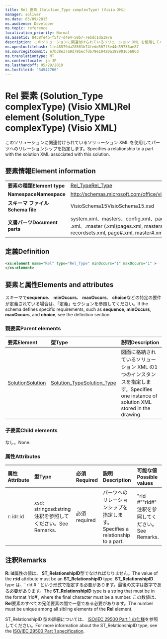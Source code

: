 ```yaml
---
title: Rel 要素 (Solution_Type complexType) (Visio XML)
manager: soliver
ms.date: 03/09/2015
ms.audience: Developer
ms.topic: reference
localization_priority: Normal
ms.assetid: 8438fe4b-f5f7-d4e4-58b7-7ebdc1da197a
description: このソリューションに関連付けられているソリューション XML を使用してパーツへのリレーションシップを指定します。
ms.openlocfilehash: 1fe48579da28501b74fedd507f3e44d59736ae87
ms.sourcegitcommit: e7b38e37a9d79becfd679e10420a19890165606d
ms.translationtype: MT
ms.contentlocale: ja-JP
ms.lasthandoff: 05/29/2019
ms.locfileid: "34542766"
---
```

# <a name="rel-element-solutiontype-complextype-visio-xml"></a><span data-ttu-id="7c3fb-103">Rel 要素 (Solution_Type complexType) (Visio XML)</span><span class="sxs-lookup"><span data-stu-id="7c3fb-103">Rel element (Solution_Type complexType) (Visio XML)</span></span>

<span data-ttu-id="7c3fb-104">このソリューションに関連付けられているソリューション XML を使用してパーツへのリレーションシップを指定します。</span><span class="sxs-lookup"><span data-stu-id="7c3fb-104">Specifies a relationship to a part with the solution XML associated with this solution.</span></span>
  
## <a name="element-information"></a><span data-ttu-id="7c3fb-105">要素情報</span><span class="sxs-lookup"><span data-stu-id="7c3fb-105">Element information</span></span>

|||
|:-----|:-----|
|<span data-ttu-id="7c3fb-106">**要素の種類**</span><span class="sxs-lookup"><span data-stu-id="7c3fb-106">**Element type**</span></span> <br/> |[<span data-ttu-id="7c3fb-107">Rel_Type</span><span class="sxs-lookup"><span data-stu-id="7c3fb-107">Rel_Type</span></span>](rel_type-complextypevisio-xml.md) <br/> |
|<span data-ttu-id="7c3fb-108">**Namespace**</span><span class="sxs-lookup"><span data-stu-id="7c3fb-108">**Namespace**</span></span> <br/> |http://schemas.microsoft.com/office/visio/2012/main  <br/> |
|<span data-ttu-id="7c3fb-109">**スキーマ ファイル**</span><span class="sxs-lookup"><span data-stu-id="7c3fb-109">**Schema file**</span></span> <br/> |<span data-ttu-id="7c3fb-110">VisioSchema15</span><span class="sxs-lookup"><span data-stu-id="7c3fb-110">VisioSchema15.xsd</span></span>  <br/> |
|<span data-ttu-id="7c3fb-111">**文書パーツ**</span><span class="sxs-lookup"><span data-stu-id="7c3fb-111">**Document parts**</span></span> <br/> |<span data-ttu-id="7c3fb-112">system.xml、masters、config.xml、pages、page # .xml、.master (.xml)</span><span class="sxs-lookup"><span data-stu-id="7c3fb-112">pages.xml, masters.xml, recordsets.xml, page#.xml, master#.xml</span></span>  <br/> |
   
## <a name="definition"></a><span data-ttu-id="7c3fb-113">定義</span><span class="sxs-lookup"><span data-stu-id="7c3fb-113">Definition</span></span>

```XML
<xs:element name="Rel" type="Rel_Type" minOccurs="1" maxOccurs="1" >
</xs:element>
```

## <a name="elements-and-attributes"></a><span data-ttu-id="7c3fb-114">要素と属性</span><span class="sxs-lookup"><span data-stu-id="7c3fb-114">Elements and attributes</span></span>

<span data-ttu-id="7c3fb-115">スキーマで**sequence**、 **minOccurs**、 **maxOccurs**、 **choice**などの特定の要件が定義されている場合は、「定義」セクションを参照してください。</span><span class="sxs-lookup"><span data-stu-id="7c3fb-115">If the schema defines specific requirements, such as **sequence**, **minOccurs**, **maxOccurs**, and **choice**, see the definition section.</span></span> 
  
### <a name="parent-elements"></a><span data-ttu-id="7c3fb-116">親要素</span><span class="sxs-lookup"><span data-stu-id="7c3fb-116">Parent elements</span></span>

|<span data-ttu-id="7c3fb-117">**要素**</span><span class="sxs-lookup"><span data-stu-id="7c3fb-117">**Element**</span></span>|<span data-ttu-id="7c3fb-118">**型**</span><span class="sxs-lookup"><span data-stu-id="7c3fb-118">**Type**</span></span>|<span data-ttu-id="7c3fb-119">**説明**</span><span class="sxs-lookup"><span data-stu-id="7c3fb-119">**Description**</span></span>|
|:-----|:-----|:-----|
|[<span data-ttu-id="7c3fb-120">Solution</span><span class="sxs-lookup"><span data-stu-id="7c3fb-120">Solution</span></span>](solution-element-solutions_type-complextypevisio-xml.md) <br/> |[<span data-ttu-id="7c3fb-121">Solution_Type</span><span class="sxs-lookup"><span data-stu-id="7c3fb-121">Solution_Type</span></span>](solution_type-complextypevisio-xml.md) <br/> |<span data-ttu-id="7c3fb-122">図面に格納されているソリューション XML の1つのインスタンスを指定します。</span><span class="sxs-lookup"><span data-stu-id="7c3fb-122">Specifies one instance of solution XML stored in the drawing.</span></span>  <br/> |
   
### <a name="child-elements"></a><span data-ttu-id="7c3fb-123">子要素</span><span class="sxs-lookup"><span data-stu-id="7c3fb-123">Child elements</span></span>

<span data-ttu-id="7c3fb-124">なし。</span><span class="sxs-lookup"><span data-stu-id="7c3fb-124">None.</span></span>
  
### <a name="attributes"></a><span data-ttu-id="7c3fb-125">属性</span><span class="sxs-lookup"><span data-stu-id="7c3fb-125">Attributes</span></span>

|<span data-ttu-id="7c3fb-126">**属性**</span><span class="sxs-lookup"><span data-stu-id="7c3fb-126">**Attribute**</span></span>|<span data-ttu-id="7c3fb-127">**型**</span><span class="sxs-lookup"><span data-stu-id="7c3fb-127">**Type**</span></span>|<span data-ttu-id="7c3fb-128">**必須**</span><span class="sxs-lookup"><span data-stu-id="7c3fb-128">**Required**</span></span>|<span data-ttu-id="7c3fb-129">**説明**</span><span class="sxs-lookup"><span data-stu-id="7c3fb-129">**Description**</span></span>|<span data-ttu-id="7c3fb-130">**可能な値**</span><span class="sxs-lookup"><span data-stu-id="7c3fb-130">**Possible values**</span></span>|
|:-----|:-----|:-----|:-----|:-----|
|<span data-ttu-id="7c3fb-131">r: id</span><span class="sxs-lookup"><span data-stu-id="7c3fb-131">r:id</span></span>  <br/> |<span data-ttu-id="7c3fb-132">xsd: string</span><span class="sxs-lookup"><span data-stu-id="7c3fb-132">xsd:string</span></span>  <br/> <span data-ttu-id="7c3fb-133">注釈を参照してください。</span><span class="sxs-lookup"><span data-stu-id="7c3fb-133">See Remarks.</span></span>  <br/> |<span data-ttu-id="7c3fb-134">必須</span><span class="sxs-lookup"><span data-stu-id="7c3fb-134">required</span></span>  <br/> |<span data-ttu-id="7c3fb-135">パーツへのリレーションシップを指定します。</span><span class="sxs-lookup"><span data-stu-id="7c3fb-135">Specifies a relationship to a part.</span></span>  <br/> |<span data-ttu-id="7c3fb-136">"rId #"</span><span class="sxs-lookup"><span data-stu-id="7c3fb-136">"rId#"</span></span>  <br/> <span data-ttu-id="7c3fb-137">注釈を参照してください。</span><span class="sxs-lookup"><span data-stu-id="7c3fb-137">See Remarks.</span></span>  <br/> |
   
## <a name="remarks"></a><span data-ttu-id="7c3fb-138">注釈</span><span class="sxs-lookup"><span data-stu-id="7c3fb-138">Remarks</span></span>

<span data-ttu-id="7c3fb-139">**R: id**属性の値は、 **ST_RelationshipID**型でなければなりません。</span><span class="sxs-lookup"><span data-stu-id="7c3fb-139">The value of the **r:id** attribute must be an **ST_RelationshipID** type.</span></span> <span data-ttu-id="7c3fb-140">**ST_RelationshipID** type は、' rId # ' という形式で指定する必要があります。最後の文字は数字である必要があります。</span><span class="sxs-lookup"><span data-stu-id="7c3fb-140">The **ST_RelationshipID** type is a string that must be in the format 'rId#', where the final character must be a number.</span></span> <span data-ttu-id="7c3fb-141">この数値は、 **Rel**要素のすべての兄弟要素の間で一意である必要があります。</span><span class="sxs-lookup"><span data-stu-id="7c3fb-141">The number must be unique among all sibling elements of the **Rel** element.</span></span> 
  
<span data-ttu-id="7c3fb-142">ST_RelationshipID 型の詳細については、 [ISO/IEC 29500 Part 1 の仕様](https://www.iso.org/iso/home/store/catalogue_tc/catalogue_detail.md?csnumber=61750)を参照してください。</span><span class="sxs-lookup"><span data-stu-id="7c3fb-142">For more information about the ST_RelationshipID type, see the [ISO/IEC 29500 Part 1 specification](https://www.iso.org/iso/home/store/catalogue_tc/catalogue_detail.md?csnumber=61750).</span></span>
  

